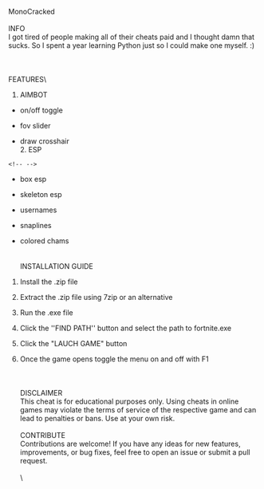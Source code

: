 MonoCracked\
\
INFO\
I got tired of people making all of their cheats paid and I thought damn
that sucks. So I spent a year learning Python just so I could make one
myself. :)\
\
\
\
FEATURES\
1. AIMBOT

-   on/off toggle

-   fov slider

-   draw crosshair\
    2. ESP

```{=html}
<!-- -->
```
-   box esp

-   skeleton esp

-   usernames

-   snaplines

-   colored chams\
    \
    \
    INSTALLATION GUIDE

1.  Install the .zip file

2.  Extract the .zip file using 7zip or an alternative

3.  Run the .exe file

4.  Click the ''FIND PATH'' button and select the path to fortnite.exe

5.  Click the "LAUCH GAME" button

6.  Once the game opens toggle the menu on and off with F1\
    \
    \
    \
    DISCLAIMER\
    This cheat is for educational purposes only. Using cheats in online
    games may violate the terms of service of the respective game and
    can lead to penalties or bans. Use at your own risk.\
    \
    CONTRIBUTE\
    Contributions are welcome! If you have any ideas for new features,
    improvements, or bug fixes, feel free to open an issue or submit a
    pull request.\
    \
    \
